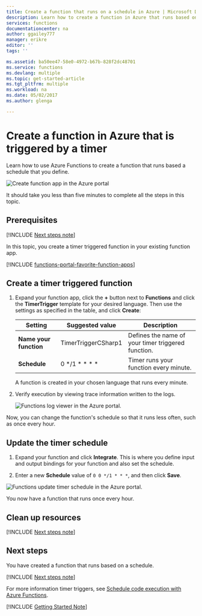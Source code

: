 ```yaml
---
title: Create a function that runs on a schedule in Azure | Microsoft Docs
description: Learn how to create a function in Azure that runs based on a schedule that you define.
services: functions
documentationcenter: na
author: ggailey777
manager: erikre
editor: ''
tags: ''

ms.assetid: ba50ee47-58e0-4972-b67b-828f2dc48701
ms.service: functions
ms.devlang: multiple
ms.topic: get-started-article
ms.tgt_pltfrm: multiple
ms.workload: na
ms.date: 05/02/2017
ms.author: glenga

---
```

#  Create a function in Azure that is triggered by a timer

Learn how to use Azure Functions to create a function that runs based a schedule that you define. 

![Create function app in the Azure portal](./media/functions-create-scheduled-function/function-app-in-portal-editor.png)

It should take you less than five minutes to complete all the steps in this topic.

## Prerequisites 

[!INCLUDE [Next steps note](../../includes/functions-quickstart-previous-topics.md)]

In this topic, you create a timer triggered function in your existing function app. 

[!INCLUDE [functions-portal-favorite-function-apps](../../includes/functions-portal-favorite-function-apps.md)] 

## <a name="create-function"></a>Create a timer triggered function

1. Expand your function app, click the **+** button next to **Functions** and click the **TimerTrigger** template for your desired language. Then use the settings as specified in the table, and click **Create**:

    | Setting      |  Suggested value   | Description                              |
    | ------------ |  ------- | -------------------------------------------------- |
    | **Name your function** | TimerTriggerCSharp1 | Defines the name of your timer triggered function.
    | **Schedule** | 0 */1 * * * * | Timer runs your function every minute. |

    A function is created in your chosen language that runs every minute. 

4. Verify execution by viewing trace information written to the logs. 

    ![Functions log viewer in the Azure portal.](./media/functions-create-scheduled-function/functions-timer-trigger-view-logs2.png)

Now, you can change the function's schedule so that it runs less often, such as once every hour. 

## Update the timer schedule

1. Expand your function and click **Integrate**. This is where you define input and output bindings for your function and also set the schedule. 

2. Enter a new **Schedule** value of `0 0 */1 * * *`, and then click **Save**.  

![Functions update timer schedule in the Azure portal.](./media/functions-create-scheduled-function/functions-timer-trigger-change-schedule.png)

You now have a function that runs once every hour. 

## Clean up resources

[!INCLUDE [Next steps note](../../includes/functions-quickstart-cleanup.md)]

## Next steps
You have created a function that runs based on a schedule. 

[!INCLUDE [Next steps note](../../includes/functions-quickstart-next-steps.md)]

For more information timer triggers, see [Schedule code execution with Azure Functions](functions-bindings-timer.md). 

[!INCLUDE [Getting Started Note](../../includes/functions-get-help.md)]

